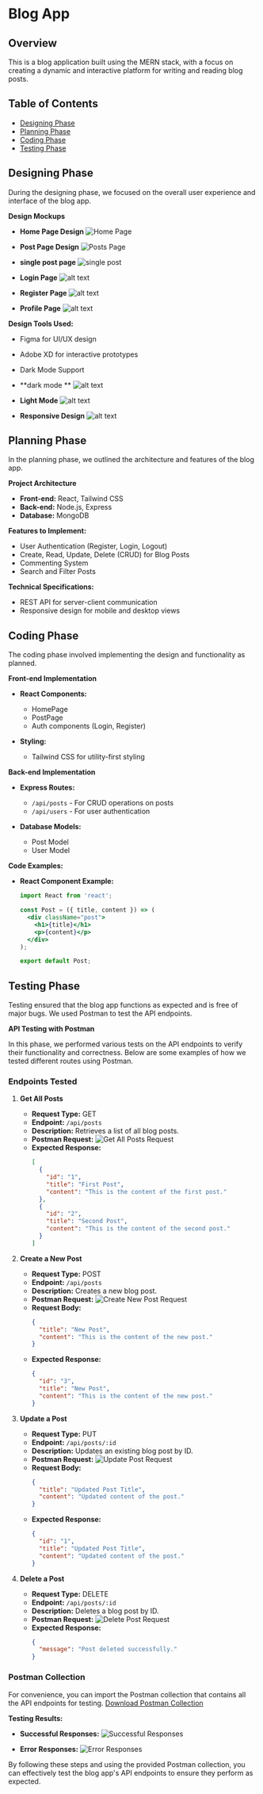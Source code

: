 # Blog App

## Overview

This is a blog application built using the MERN stack, with a focus on creating a dynamic and interactive platform for writing and reading blog posts.

## Table of Contents

- [Designing Phase](#designing-phase)
- [Planning Phase](#planning-phase)
- [Coding Phase](#coding-phase)
- [Testing Phase](#testing-phase)

## Designing Phase

During the designing phase, we focused on the overall user experience and interface of the blog app. 

**Design Mockups**

- **Home Page Design**
  ![Home Page](image.png)

- **Post Page Design**
  ![Posts Page](image-1.png)

- **single post page**
![single post](image-2.png)

- **Login Page**
![alt text](image-4.png)

- **Register Page**
![alt text](image-5.png)

- **Profile Page**
![alt text](image-6.png)


**Design Tools Used:**

- Figma for UI/UX design
- Adobe XD for interactive prototypes
- Dark Mode Support
- **dark mode **
![alt text](image-3.png)

- **Light Mode**
![alt text](image-7.png)

- **Responsive Design**
![alt text](image-8.png)


## Planning Phase

In the planning phase, we outlined the architecture and features of the blog app.

**Project Architecture**

- **Front-end:** React, Tailwind CSS
- **Back-end:** Node.js, Express
- **Database:** MongoDB

**Features to Implement:**

- User Authentication (Register, Login, Logout)
- Create, Read, Update, Delete (CRUD) for Blog Posts
- Commenting System
- Search and Filter Posts

**Technical Specifications:**

- REST API for server-client communication
- Responsive design for mobile and desktop views

## Coding Phase

The coding phase involved implementing the design and functionality as planned.

**Front-end Implementation**

- **React Components:**
  - HomePage
  - PostPage
  - Auth components (Login, Register)

- **Styling:**
  - Tailwind CSS for utility-first styling

**Back-end Implementation**

- **Express Routes:**
  - `/api/posts` - For CRUD operations on posts
  - `/api/users` - For user authentication

- **Database Models:**
  - Post Model
  - User Model

**Code Examples:**

- **React Component Example:**
  ```jsx
  import React from 'react';

  const Post = ({ title, content }) => (
    <div className="post">
      <h1>{title}</h1>
      <p>{content}</p>
    </div>
  );

  export default Post;


## Testing Phase

Testing ensured that the blog app functions as expected and is free of major bugs. We used Postman to test the API endpoints.

**API Testing with Postman**

In this phase, we performed various tests on the API endpoints to verify their functionality and correctness. Below are some examples of how we tested different routes using Postman.

### Endpoints Tested

1. **Get All Posts**

   - **Request Type:** GET
   - **Endpoint:** `/api/posts`
   - **Description:** Retrieves a list of all blog posts.
   - **Postman Request:**
     ![Get All Posts Request](path/to/get-all-posts-request.png)
   - **Expected Response:**
     ```json
     [
       {
         "id": "1",
         "title": "First Post",
         "content": "This is the content of the first post."
       },
       {
         "id": "2",
         "title": "Second Post",
         "content": "This is the content of the second post."
       }
     ]
     ```

2. **Create a New Post**

   - **Request Type:** POST
   - **Endpoint:** `/api/posts`
   - **Description:** Creates a new blog post.
   - **Postman Request:**
     ![Create New Post Request](path/to/create-new-post-request.png)
   - **Request Body:**
     ```json
     {
       "title": "New Post",
       "content": "This is the content of the new post."
     }
     ```
   - **Expected Response:**
     ```json
     {
       "id": "3",
       "title": "New Post",
       "content": "This is the content of the new post."
     }
     ```

3. **Update a Post**

   - **Request Type:** PUT
   - **Endpoint:** `/api/posts/:id`
   - **Description:** Updates an existing blog post by ID.
   - **Postman Request:**
     ![Update Post Request](path/to/update-post-request.png)
   - **Request Body:**
     ```json
     {
       "title": "Updated Post Title",
       "content": "Updated content of the post."
     }
     ```
   - **Expected Response:**
     ```json
     {
       "id": "1",
       "title": "Updated Post Title",
       "content": "Updated content of the post."
     }
     ```

4. **Delete a Post**

   - **Request Type:** DELETE
   - **Endpoint:** `/api/posts/:id`
   - **Description:** Deletes a blog post by ID.
   - **Postman Request:**
     ![Delete Post Request](path/to/delete-post-request.png)
   - **Expected Response:**
     ```json
     {
       "message": "Post deleted successfully."
     }
     ```

### Postman Collection

For convenience, you can import the Postman collection that contains all the API endpoints for testing. [Download Postman Collection](path/to/postman-collection.json)

**Testing Results:**

- **Successful Responses:**
  ![Successful Responses](path/to/successful-responses.png)

- **Error Responses:**
  ![Error Responses](path/to/error-responses.png)

By following these steps and using the provided Postman collection, you can effectively test the blog app's API endpoints to ensure they perform as expected.
